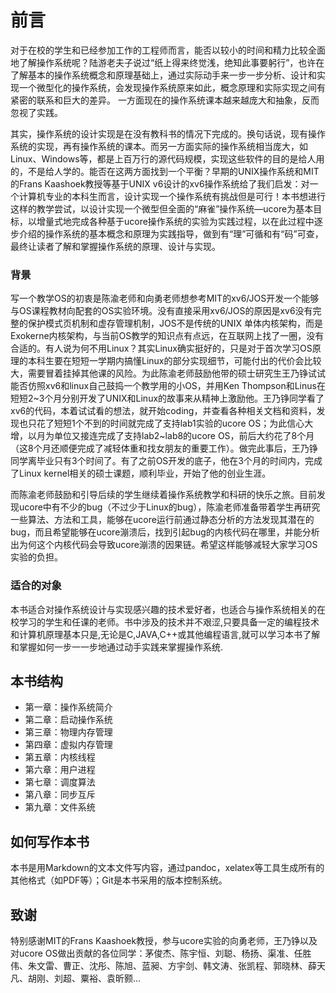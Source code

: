 # 前言 #

对于在校的学生和已经参加工作的工程师而言，能否以较小的时间和精力比较全面地了解操作系统呢？陆游老夫子说过“纸上得来终觉浅，绝知此事要躬行”，也许在了解基本的操作系统概念和原理基础上，通过实际动手来一步一步分析、设计和实现一个微型化的操作系统，会发现操作系统原来如此，概念原理和实际实现之间有紧密的联系和巨大的差异。
一方面现在的操作系统课本越来越庞大和抽象，反而忽视了实践。

其实，操作系统的设计实现是在没有教科书的情况下完成的。换句话说，现有操作系统的实现，再有操作系统的课本。而另一方面实际的操作系统相当庞大，如Linux、Windows等，都是上百万行的源代码规模，实现这些软件的目的是给人用的，不是给人学的。能否在这两方面找到一个平衡？早期的UNIX操作系统和MIT的Frans Kaashoek教授等基于UNIX v6设计的xv6操作系统给了我们启发：对一个计算机专业的本科生而言，设计实现一个操作系统有挑战但是可行！本书想进行这样的教学尝试，以设计实现一个微型但全面的“麻雀”操作系统—ucore为基本目标，以增量式地完成各种基于ucore操作系统的实验为实践过程，以在此过程中逐步介绍的操作系统的基本概念和原理为实践指导，做到有“理”可循和有“码”可查，最终让读者了解和掌握操作系统的原理、设计与实现。

### 背景 ###

写一个教学OS的初衷是陈渝老师和向勇老师想参考MIT的xv6/JOS开发一个能够与OS课程教材向配套的OS实验环境。没有直接采用xv6/JOS的原因是xv6没有完整的保护模式页机制和虚存管理机制，JOS不是传统的UNIX 单体内核架构，而是Exokerne内核架构，与当前OS教学的知识点有点远，在互联网上找了一圈，没有合适的。有人说为何不用Linux？其实Linux确实挺好的，只是对于首次学习OS原理的本科生要在短短一学期内搞懂Linux的部分实现细节，可能付出的代价会比较大，需要冒着挂掉其他课的风险。为此陈渝老师鼓励他带的硕士研究生王乃铮试试能否仿照xv6和linux自己鼓捣一个教学用的小OS，并用Ken Thompson和Linus在短短2~3个月分别开发了UNIX和Linux的故事来从精神上激励他。王乃铮同学看了xv6的代码，本着试试看的想法，就开始coding，并查看各种相关文档和资料，发现也只花了短短1个不到的时间就完成了支持lab1实验的ucore OS；为此信心大增，以月为单位又接连完成了支持lab2~lab8的ucore OS，前后大约花了8个月（这8个月还顺便完成了减轻体重和找女朋友的重要工作）。做完此事后，王乃铮同学离毕业只有3个时间了。有了之前OS开发的底子，他在3个月的时间内，完成了Linux kernel相关的硕士课题，顺利毕业，开始了他的创业生涯。

而陈渝老师鼓励和引导后续的学生继续着操作系统教学和科研的快乐之旅。目前发现ucore中有不少的bug（不过少于Linux的bug），陈渝老师准备带着学生再研究一些算法、方法和工具，能够在ucore运行前通过静态分析的方法发现其潜在的bug，而且希望能够在ucore漰溃后，找到引起bug的内核代码在哪里，并能分析出为何这个内核代码会导致ucore漰溃的因果链。希望这样能够减轻大家学习OS实验的负担。


### 适合的对象 ###
本书适合对操作系统设计与实现感兴趣的技术爱好者，也适合与操作系统相关的在校学习的学生和任课的老师。书中涉及的技术并不艰涩,只要具备一定的编程技术和计算机原理基本只是,无论是C,JAVA,C++或其他编程语言,就可以学习本书了解和掌握如何一步一一步地通过动手实践来掌握操作系统.

## 本书结构 ##

  * 第一章：操作系统简介
  * 第二章：启动操作系统
  * 第三章：物理内存管理
  * 第四章：虚拟内存管理
  * 第五章：内核线程
  * 第六章：用户进程
  * 第七章：调度算法
  * 第八章：同步互斥
  * 第九章：文件系统

## 如何写作本书 ##
本书是用Markdown的文本文件写内容，通过pandoc，xelatex等工具生成所有的其他格式（如PDF等）；Git是本书采用的版本控制系统。

## 致谢 ##
特别感谢MIT的Frans Kaashoek教授，参与ucore实验的向勇老师，王乃铮以及对ucore OS做出贡献的各位同学：茅俊杰、陈宇恒、刘聪、杨扬、渠准、任胜伟、朱文雷、曹正、沈彤、陈旭、蓝昶、方宇剑、韩文涛、张凯程、郭晓林、薛天凡、胡刚、刘超、粟裕、袁昕颢...
